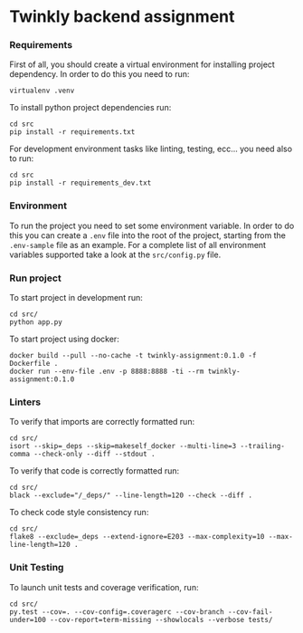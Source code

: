 # Twinkly backend assignment

### Requirements

First of all, you should create a virtual environment for installing project dependency. In order to do this you need to run:

```
virtualenv .venv
```

To install python project dependencies run:

```
cd src
pip install -r requirements.txt
```

For development environment tasks like linting, testing, ecc... you need also to run:

```
cd src
pip install -r requirements_dev.txt
```

### Environment

To run the project you need to set some environment variable. In order to do this you can create a `.env` file into the root of the project, starting from the `.env-sample` file as an example.
For a complete list of all environment variables supported take a look at the `src/config.py` file.

### Run project

To start project in development run:

```
cd src/
python app.py
```

To start project using docker:

```
docker build --pull --no-cache -t twinkly-assignment:0.1.0 -f Dockerfile .
docker run --env-file .env -p 8888:8888 -ti --rm twinkly-assignment:0.1.0
```


### Linters

To verify that imports are correctly formatted run:

```
cd src/
isort --skip=_deps --skip=makeself_docker --multi-line=3 --trailing-comma --check-only --diff --stdout .
```

To verify that code is correctly formatted run:

```
cd src/
black --exclude="/_deps/" --line-length=120 --check --diff .
```

To check code style consistency run:

```
cd src/
flake8 --exclude=_deps --extend-ignore=E203 --max-complexity=10 --max-line-length=120 .
```

### Unit Testing

To launch unit tests and coverage verification, run:

```
cd src/
py.test --cov=. --cov-config=.coveragerc --cov-branch --cov-fail-under=100 --cov-report=term-missing --showlocals --verbose tests/
```